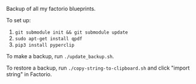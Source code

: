 
Backup of all my factorio blueprints.

To set up:
1. `git submodule init && git submodule update`
1. `sudo apt-get install qpdf`
1. `pip3 install pyperclip`

To make a backup, run `./update_backup.sh`.

To restore a backup, run `./copy-string-to-clipboard.sh` and click "import string" in Factorio.